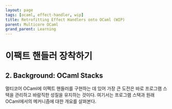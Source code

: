 ```yaml
---
layout: page
tags: [ocaml, effect-handler, wip]
title: Retrofitting Effect Handlers onto OCaml (WIP)
parent: Multicore OCaml
grand_parent: Learning
---
```


# 이팩트 핸들러 장착하기

## 2. Background: OCaml Stacks
 멀티코어 OCaml에 이펙트 핸들러를 구현하는 데 있어 가장 큰 도전은 바로
 프로그램 스택을 관리하고 바람직한 성질을 유지하는 것이다. 여기서는
 프로그램 스택과 원래 OCaml에서의 메커니즘에 대한 개요를 살펴본다.

